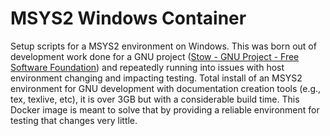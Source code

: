 # MSYS2 Windows Container

Setup scripts for a MSYS2 environment on Windows. This was born out of development work done for a GNU project ([Stow - GNU Project - Free Software Foundation](https://www.gnu.org/software/stow/)) and repeatedly running into issues with host environment changing and impacting testing. Total install of an MSYS2 environment for GNU development with documentation creation tools (e.g., tex, texlive, etc), it is over 3GB but with a considerable build time. This Docker image is meant to solve that by providing a reliable environment for testing that changes very little.
